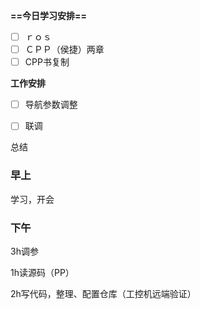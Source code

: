 **==今日学习安排==**

- [ ] ｒｏｓ
- [ ] ＣＰＰ（侯捷）两章
- [ ] CPP书复制

**工作安排**

- [ ] 导航参数调整
- [ ] 联调

  

总结

  

### 早上

学习，开会

### 下午

3h调参

1h读源码（PP）

2h写代码，整理、配置仓库（工控机远端验证）